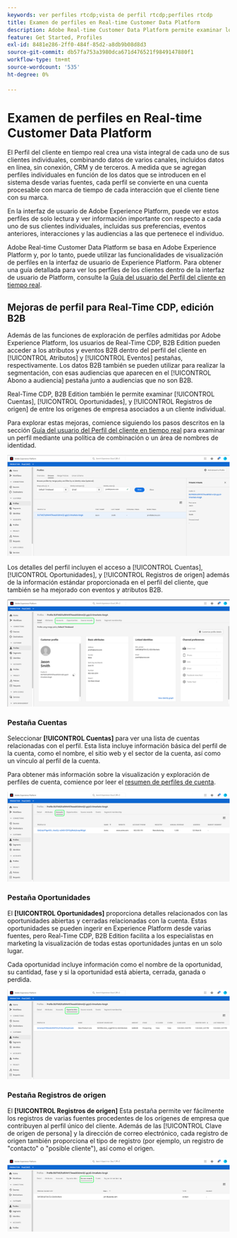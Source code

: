 ```yaml
---
keywords: ver perfiles rtcdp;vista de perfil rtcdp;perfiles rtcdp
title: Examen de perfiles en Real-time Customer Data Platform
description: Adobe Real-time Customer Data Platform permite examinar los datos del perfil del cliente en tiempo real mediante la interfaz de usuario de Adobe Experience Platform.
feature: Get Started, Profiles
exl-id: 8481e286-2ff0-484f-85d2-a8db9b08d8d3
source-git-commit: db57fa753a3980dca671d476521f9849147880f1
workflow-type: tm+mt
source-wordcount: '535'
ht-degree: 0%

---
```



# Examen de perfiles en Real-time Customer Data Platform

El Perfil del cliente en tiempo real crea una vista integral de cada uno de sus clientes individuales, combinando datos de varios canales, incluidos datos en línea, sin conexión, CRM y de terceros. A medida que se agregan perfiles individuales en función de los datos que se introducen en el sistema desde varias fuentes, cada perfil se convierte en una cuenta procesable con marca de tiempo de cada interacción que el cliente tiene con su marca.

En la interfaz de usuario de Adobe Experience Platform, puede ver estos perfiles de solo lectura y ver información importante con respecto a cada uno de sus clientes individuales, incluidas sus preferencias, eventos anteriores, interacciones y las audiencias a las que pertenece el individuo.

Adobe Real-time Customer Data Platform se basa en Adobe Experience Platform y, por lo tanto, puede utilizar las funcionalidades de visualización de perfiles en la interfaz de usuario de Experience Platform. Para obtener una guía detallada para ver los perfiles de los clientes dentro de la interfaz de usuario de Platform, consulte la [Guía del usuario del Perfil del cliente en tiempo real](../../profile/ui/user-guide.md).

## Mejoras de perfil para Real-Time CDP, edición B2B

Además de las funciones de exploración de perfiles admitidas por Adobe Experience Platform, los usuarios de Real-Time CDP, B2B Edition pueden acceder a los atributos y eventos B2B dentro del perfil del cliente en [!UICONTROL Atributos] y [!UICONTROL Eventos] pestañas, respectivamente. Los datos B2B también se pueden utilizar para realizar la segmentación, con esas audiencias que aparecen en el [!UICONTROL Abono a audiencia] pestaña junto a audiencias que no son B2B.

Real-Time CDP, B2B Edition también le permite examinar [!UICONTROL Cuentas], [!UICONTROL Oportunidades], y [!UICONTROL Registros de origen] de entre los orígenes de empresa asociados a un cliente individual.

Para explorar estas mejoras, comience siguiendo los pasos descritos en la sección [Guía del usuario del Perfil del cliente en tiempo real](../../profile/ui/user-guide.md) para examinar un perfil mediante una política de combinación o un área de nombres de identidad.

![](images/b2b-browse-profile.png)

Los detalles del perfil incluyen el acceso a [!UICONTROL Cuentas], [!UICONTROL Oportunidades], y [!UICONTROL Registros de origen] además de la información estándar proporcionada en el perfil del cliente, que también se ha mejorado con eventos y atributos B2B.

![](images/b2b-profile-detail.png)

### Pestaña Cuentas

Seleccionar **[!UICONTROL Cuentas]** para ver una lista de cuentas relacionadas con el perfil. Esta lista incluye información básica del perfil de la cuenta, como el nombre, el sitio web y el sector de la cuenta, así como un vínculo al perfil de la cuenta.

Para obtener más información sobre la visualización y exploración de perfiles de cuenta, comience por leer el [resumen de perfiles de cuenta](../accounts/account-profile-overview.md).

![](images/b2b-profile-accounts.png)

### Pestaña Oportunidades

El **[!UICONTROL Oportunidades]** proporciona detalles relacionados con las oportunidades abiertas y cerradas relacionadas con la cuenta. Estas oportunidades se pueden ingerir en Experience Platform desde varias fuentes, pero Real-Time CDP, B2B Edition facilita a los especialistas en marketing la visualización de todas estas oportunidades juntas en un solo lugar.

Cada oportunidad incluye información como el nombre de la oportunidad, su cantidad, fase y si la oportunidad está abierta, cerrada, ganada o perdida.

![](images/b2b-profile-opportunities.png)

### Pestaña Registros de origen

El **[!UICONTROL Registros de origen]** Esta pestaña permite ver fácilmente los registros de varias fuentes procedentes de los orígenes de empresa que contribuyen al perfil único del cliente. Además de las [!UICONTROL Clave de origen de persona] y la dirección de correo electrónico, cada registro de origen también proporciona el tipo de registro (por ejemplo, un registro de &quot;contacto&quot; o &quot;posible cliente&quot;), así como el origen.

![](images/b2b-profile-source-records.png)
